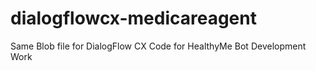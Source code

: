 # dialogflowcx-medicareagent

Same Blob file for DialogFlow CX Code for HealthyMe Bot Development Work
